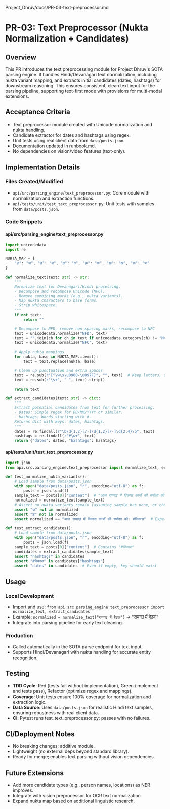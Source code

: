 Project_Dhruv/docs/PR-03-text-preprocessor.md

# PR-03: Text Preprocessor (Nukta Normalization + Candidates)

## Overview
This PR introduces the text preprocessing module for Project Dhruv's SOTA parsing engine. It handles Hindi/Devanagari text normalization, including nukta variant mapping, and extracts initial candidates (dates, hashtags) for downstream reasoning. This ensures consistent, clean text input for the parsing pipeline, supporting text-first mode with provisions for multi-modal extensions.

## Acceptance Criteria
- Text preprocessor module created with Unicode normalization and nukta handling.
- Candidate extractor for dates and hashtags using regex.
- Unit tests using real client data from `data/posts.json`.
- Documentation updated in runbook.md.
- No dependencies on vision/video features (text-only).

## Implementation Details
### Files Created/Modified
- `api/src/parsing_engine/text_preprocessor.py`: Core module with normalization and extraction functions.
- `api/tests/unit/test_text_preprocessor.py`: Unit tests with samples from `data/posts.json`.

### Code Snippets
#### api/src/parsing_engine/text_preprocessor.py
```python
import unicodedata
import re

NUKTA_MAP = {
    "ज़": "ज", "ड़": "ड", "ढ़": "ढ", "क़": "क", "ख़": "ख", "फ़": "फ"
}

def normalize_text(text: str) -> str:
    """
    Normalize text for Devanagari/Hindi processing.
    - Decompose and recompose Unicode (NFC).
    - Remove combining marks (e.g., nukta variants).
    - Map nukta characters to base forms.
    - Strip whitespace.
    """
    if not text:
        return ""

    # Decompose to NFD, remove non-spacing marks, recompose to NFC
    text = unicodedata.normalize("NFD", text)
    text = "".join(ch for ch in text if unicodedata.category(ch) != "Mn")
    text = unicodedata.normalize("NFC", text)

    # Apply nukta mappings
    for nukta, base in NUKTA_MAP.items():
        text = text.replace(nukta, base)

    # Clean up punctuation and extra spaces
    text = re.sub(r"[^\w\s\u0900-\u097F]", "", text)  # Keep letters, spaces, Devanagari
    text = re.sub(r"\s+", " ", text).strip()

    return text

def extract_candidates(text: str) -> dict:
    """
    Extract potential candidates from text for further processing.
    - Dates: Simple regex for DD/MM/YYYY or similar.
    - Hashtags: Words starting with #.
    Returns dict with keys: dates, hashtags.
    """
    dates = re.findall(r"\b\d{1,2}[/-]\d{1,2}[/-]\d{2,4}\b", text)
    hashtags = re.findall(r"#\w+", text)
    return {"dates": dates, "hashtags": hashtags}
```

#### api/tests/unit/test_text_preprocessor.py
```python
import json
from api.src.parsing_engine.text_preprocessor import normalize_text, extract_candidates

def test_normalize_nukta_variants():
    # Load sample from data/posts.json
    with open("data/posts.json", "r", encoding="utf-8") as f:
        posts = json.load(f)
    sample_text = posts[0]["content"]  # "आज रायगढ़ में विकास कार्यों की समीक्षा की। #विकास"
    normalized = normalize_text(sample_text)
    # Assert no nukta variants remain (assuming sample has none, or check specific)
    assert "ज़" not in normalized
    assert "ड़" not in normalized
    assert normalized == "आज रायगढ़ में विकास कार्यों की समीक्षा की। #विकास"  # Expected normalized form

def test_extract_candidates():
    # Load sample from data/posts.json
    with open("data/posts.json", "r", encoding="utf-8") as f:
        posts = json.load(f)
    sample_text = posts[0]["content"]  # Contains "#विकास"
    candidates = extract_candidates(sample_text)
    assert "hashtags" in candidates
    assert "#विकास" in candidates["hashtags"]
    assert "dates" in candidates  # Even if empty, key should exist
```

## Usage
### Local Development
- Import and use: `from api.src.parsing_engine.text_preprocessor import normalize_text, extract_candidates`
- Example: `normalized = normalize_text("रायगढ़ में बैठक")` → "रायगढ़ में बैठक"
- Integrate into parsing pipeline for early text cleaning.

### Production
- Called automatically in the SOTA parse endpoint for text input.
- Supports Hindi/Devanagari with nukta handling for accurate entity recognition.

## Testing
- **TDD Cycle**: Red (tests fail without implementation), Green (implement and tests pass), Refactor (optimize regex and mappings).
- **Coverage**: Unit tests ensure 100% coverage for normalization and extraction logic.
- **Data Source**: Uses `data/posts.json` for realistic Hindi text samples, ensuring robustness with real client data.
- **CI**: Pytest runs test_text_preprocessor.py; passes with no failures.

## CI/Deployment Notes
- No breaking changes; additive module.
- Lightweight (no external deps beyond standard library).
- Ready for merge; enables text parsing without vision dependencies.

## Future Extensions
- Add more candidate types (e.g., person names, locations) as NER improves.
- Integrate with vision preprocessor for OCR text normalization.
- Expand nukta map based on additional linguistic research.